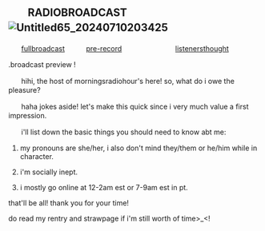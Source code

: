 ## ㅤㅤRADIOBROADCAST ![Untitled65_20240710203425](https://github.com/morningsradiohour/morningsradiohour/assets/172957575/ec5a0d4d-c7fc-466c-bd62-a41c6beef8a4)   ㅤ   ㅤ
ㅤㅤ[fullbroadcast](https://rentry.org/rosesforyourradio) ㅤㅤㅤ[pre-record](https://inanotheruniverse.straw.page) ㅤㅤㅤㅤㅤㅤㅤㅤ[listenersthought](https://willex.sayout.net)
 
.broadcast preview !

ㅤㅤhihi, the host of morningsradiohour's here! so, what do i owe the pleasure?

ㅤㅤhaha jokes aside! let's make this quick since i very much value a first impression.

ㅤㅤi'll list down the basic things you should need to know abt me:

 1. my pronouns are she/her, i also don't mind they/them or he/him while in character.

 2. i'm socially inept.

 3. i mostly go online at 12-2am est or 7-9am est in pt.

that'll be all! thank you for your time!

do read my rentry and strawpage if i'm still worth of time>_<!
